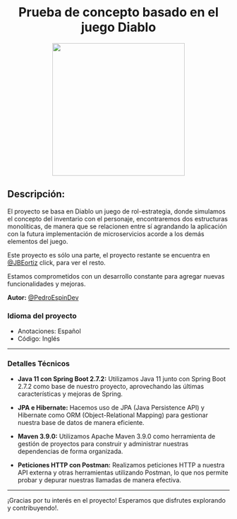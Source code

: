 
<h1 align="center"> Prueba de concepto basado en el juego Diablo </h1>
<p align="center">
  <img width="300px" src="https://mms.businesswire.com/media/20230606005812/en/1812120/5/Diablo_IV_Logo.jpg" align="center" alt=" " />
</p>

## Descripción:
El proyecto se basa en Diablo un juego de rol-estrategia, donde simulamos el concepto del inventario con el personaje, encontraremos dos estructuras monolíticas, de manera que se relacionen entre sí agrandando la aplicación con la futura implementación de microservicios acorde a los demás elementos del juego.

Este proyecto es sólo una parte, el proyecto restante se encuentra en [@JBEortiz](https://github.com/JBEortiz/Spring-diablo-concepttest) click, para ver el resto.

Estamos comprometidos con un desarrollo constante para agregar nuevas funcionalidades y mejoras.

**Autor:** [@PedroEspinDev](https://github.com/PedroEspinDev)

### Idioma del proyecto
- Anotaciones: Español
- Código: Inglés

---

### Detalles Técnicos

- **Java 11 con Spring Boot 2.7.2:** Utilizamos Java 11 junto con Spring Boot 2.7.2 como base de nuestro proyecto, aprovechando las últimas características y mejoras de Spring.

- **JPA e Hibernate:** Hacemos uso de JPA (Java Persistence API) y Hibernate como ORM (Object-Relational Mapping) para gestionar nuestra base de datos de manera eficiente.

- **Maven 3.9.0:** Utilizamos Apache Maven 3.9.0 como herramienta de gestión de proyectos para construir y administrar nuestras dependencias de forma organizada.

- **Peticiones HTTP con Postman:** Realizamos peticiones HTTP a nuestra API externa y otras herramientas utilizando Postman, lo que nos permite probar y depurar nuestras llamadas de manera efectiva.

---

¡Gracias por tu interés en el proyecto! Esperamos que disfrutes explorando y contribuyendo!.

